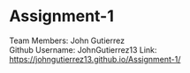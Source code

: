 # Assignment-1
Team Members: John Gutierrez  
Github Username: JohnGutierrez13
Link: https://johngutierrez13.github.io/Assignment-1/
      
